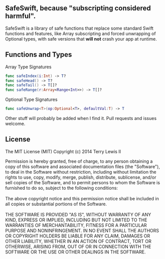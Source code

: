 ## SafeSwift, because "subscripting considered harmful".

SafeSwift is a library of safe functions that replace some standard Swift functions and features, like Array subscripting and forced unwrapping of Optional types, with safe versions that __will not__ crash your app at runtime.

## Functions and Types
Array Type Signatures

```swift
func safeIndex(i:Int) -> T?
func safeHead() -> T?
func safeTail() -> T[]?
func safeRange(r:Array<Range<Int>>) -> T[]?
```
Optional Type Signatures

```swift
func safeUnwrap<T>(op:Optional<T>, defaultVal:T) -> T
```

Other stuff will probably be added when I find it. Pull requests and issues welcome.

## License
The MIT License (MIT)
Copyright (c) 2014 Terry Lewis II

Permission is hereby granted, free of charge, to any person obtaining a copy of this software and associated documentation files (the "Software"), to deal in the Software without restriction, including without limitation the rights to use, copy, modify, merge, publish, distribute, sublicense, and/or sell copies of the Software, and to permit persons to whom the Software is furnished to do so, subject to the following conditions:
<br><br>
The above copyright notice and this permission notice shall be included in all copies or substantial portions of the Software.
<br><br>
THE SOFTWARE IS PROVIDED "AS IS", WITHOUT WARRANTY OF ANY KIND, EXPRESS OR IMPLIED, INCLUDING BUT NOT LIMITED TO THE WARRANTIES OF MERCHANTABILITY, FITNESS FOR A PARTICULAR PURPOSE AND NONINFRINGEMENT. IN NO EVENT SHALL THE AUTHORS OR COPYRIGHT HOLDERS BE LIABLE FOR ANY CLAIM, DAMAGES OR OTHER LIABILITY, WHETHER IN AN ACTION OF CONTRACT, TORT OR OTHERWISE, ARISING FROM, OUT OF OR IN CONNECTION WITH THE SOFTWARE OR THE USE OR OTHER DEALINGS IN THE SOFTWARE.
